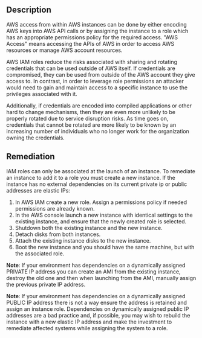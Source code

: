 ## Description

AWS access from within AWS instances can be done by either encoding AWS keys into AWS API calls or by assigning the instance to a role which has an appropriate permissions policy for the required access. "AWS Access" means accessing the APIs of AWS in order to access AWS resources or manage AWS account resources.

AWS IAM roles reduce the risks associated with sharing and rotating credentials that can be used outside of AWS itself. If credentials are compromised, they can be used from outside of the AWS account they give access to. In contrast, in order to leverage role permissions an attacker would need to gain and maintain access to a specific instance to use the privileges associated with it.

Additionally, if credentials are encoded into compiled applications or other hard to change mechanisms, then they are even more unlikely to be properly rotated due to service disruption risks. As time goes on, credentials that cannot be rotated are more likely to be known by an increasing number of individuals who no longer work for the organization owning the credentials.

## Remediation

IAM roles can only be associated at the launch of an instance. To remediate an instance to add it to a role you must create a new instance.
If the instance has no external dependencies on its current private ip or public addresses are elastic IPs:

1. In AWS IAM create a new role. Assign a permissions policy if needed permissions are already known.
2. In the AWS console launch a new instance with identical settings to the existing instance, and ensure that the newly created role is selected.
3. Shutdown both the existing instance and the new instance.
4. Detach disks from both instances.
5. Attach the existing instance disks to the new instance.
6. Boot the new instance and you should have the same machine, but with the associated role.

**Note**: If your environment has dependencies on a dynamically assigned PRIVATE IP address you can create an AMI from the existing instance, destroy the old one and then when launching from the AMI, manually assign the previous private IP address.

**Note**: If your environment has dependencies on a dynamically assigned PUBLIC IP address there is not a way ensure the address is retained and assign an instance role. Dependencies on dynamically assigned public IP addresses are a bad practice and, if possible, you may wish to rebuild the instance with a new elastic IP address and make the investment to remediate affected systems while assigning the system to a role.
